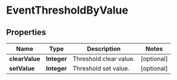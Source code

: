 
# EventThresholdByValue

## Properties
Name | Type | Description | Notes
------------ | ------------- | ------------- | -------------
**clearValue** | **Integer** | Threshold clear value. |  [optional]
**setValue** | **Integer** | Threshold set value. |  [optional]



